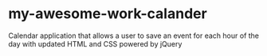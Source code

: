 # my-awesome-work-calander
Calendar application that allows a user to save an event for each hour of the day with updated HTML and CSS powered by jQuery
